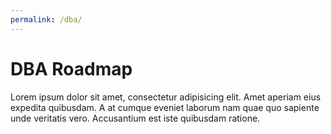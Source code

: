 ```yaml
---
permalink: /dba/
---
```


# DBA Roadmap
<p>Lorem ipsum dolor sit amet, consectetur adipisicing elit. Amet aperiam eius expedita quibusdam. A at cumque eveniet laborum nam quae quo sapiente unde veritatis vero. Accusantium est iste quibusdam ratione.</p>
